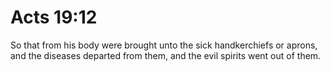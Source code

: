 # Acts 19:12

So that from his body were brought unto the sick handkerchiefs or aprons, and the diseases departed from them, and the evil spirits went out of them.